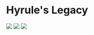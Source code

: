 # Hyrule's Legacy
![](https://img.shields.io/badge/dynamic/json?color=gray&label=version&query=version&url=https%3A%2F%2Fgithub.com%2Fchroma9%2FHyrulesLegacy%2Fraw%2Fmaster%2Fpackage.json)
![](https://img.shields.io/badge/eris-0.13.3-%234e98d8)
![](https://img.shields.io/badge/typescript-3.9.7-blue)
